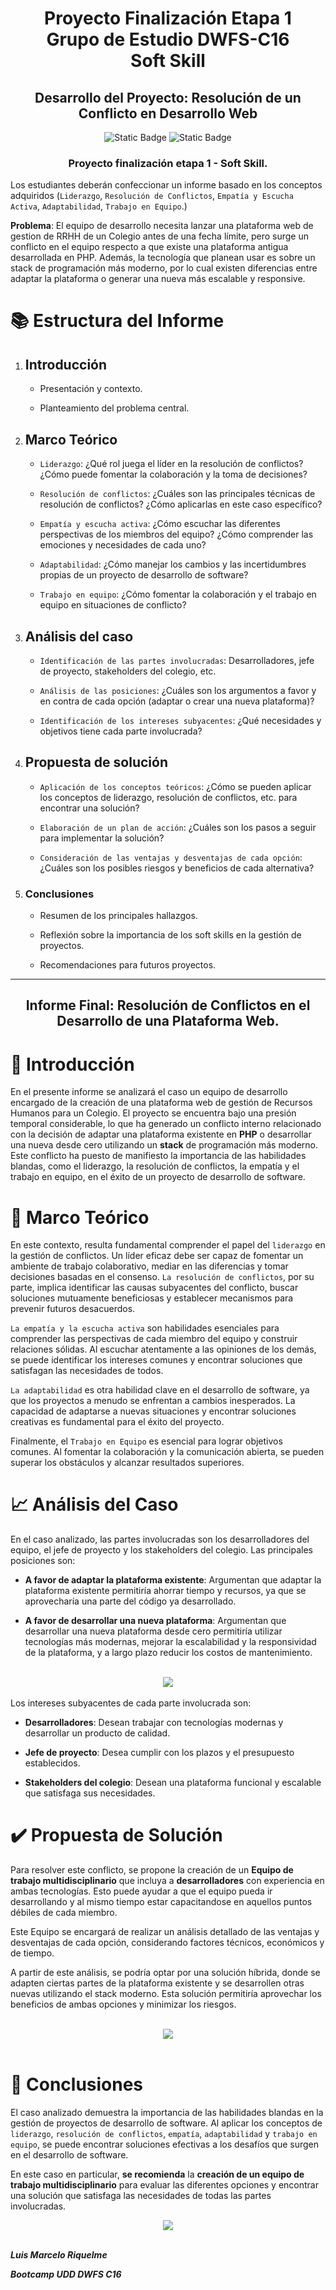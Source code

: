 <div align="center">
    <h1>Proyecto Finalización Etapa 1 <br>Grupo de Estudio DWFS-C16 <br>Soft Skill</h1>
</div>

<div align="center">
    <h2><strong>Desarrollo del Proyecto:</strong> Resolución de un Conflicto en Desarrollo Web</h2></div>

<div align="center">
    <img alt="Static Badge" src="https://img.shields.io/badge/UDD-DWFS-orange">
    <img alt="Static Badge" src="https://img.shields.io/badge/C16-SoftSkill-blue">
</div>

<div align="center">
<h3>Proyecto finalización etapa 1 - Soft Skill.</h3>
</div>

Los estudiantes deberán confeccionar un informe basado en los conceptos adquiridos (`Liderazgo`, `Resolución de Conflictos`, `Empatía y Escucha Activa`, `Adaptabilidad`, `Trabajo en Equipo`.)

**Problema**: El equipo de desarrollo necesita lanzar una plataforma web de gestion de RRHH de un Colegio antes de una fecha límite, pero surge un conflicto en el equipo respecto a que existe una plataforma antigua desarrollada en PHP. Además, la tecnología que planean usar es sobre un stack de programación más moderno, por lo cual existen diferencias entre adaptar la plataforma o generar una nueva más escalable y responsive.

# 📚 Estructura del Informe #

1. ## Introducción ## 

    - Presentación y contexto.

    - Planteamiento del problema central.

2. ## Marco Teórico ##

    - `Liderazgo`: ¿Qué rol juega el líder en la resolución de conflictos? ¿Cómo puede fomentar la colaboración y la toma de decisiones?

    - `Resolución de conflictos`: ¿Cuáles son las principales técnicas de resolución de conflictos? ¿Cómo aplicarlas en este caso específico?

    - `Empatía y escucha activa`: ¿Cómo escuchar las diferentes perspectivas de los miembros del equipo? ¿Cómo comprender las emociones y necesidades de cada uno?

    - `Adaptabilidad`: ¿Cómo manejar los cambios y las incertidumbres propias de un proyecto de desarrollo de software?

    - `Trabajo en equipo`: ¿Cómo fomentar la colaboración y el trabajo en equipo en situaciones de conflicto?

3. ## Análisis del caso ##

    - `Identificación de las partes involucradas`: Desarrolladores, jefe de proyecto, stakeholders del colegio, etc.

    - `Análisis de las posiciones`: ¿Cuáles son los argumentos a favor y en contra de cada opción (adaptar o crear una nueva plataforma)?
    
    - `Identificación de los intereses subyacentes`: ¿Qué necesidades y objetivos tiene cada parte involucrada?

4. ## Propuesta de solución ##

    - `Aplicación de los conceptos teóricos`: ¿Cómo se pueden aplicar los conceptos de liderazgo, resolución de conflictos, etc. para encontrar una solución?

    - `Elaboración de un plan de acción`: ¿Cuáles son los pasos a seguir para implementar la solución?

    - `Consideración de las ventajas y desventajas de cada opción`: ¿Cuáles son los posibles riesgos y beneficios de cada alternativa?

5. ### Conclusiones ##

    - Resumen de los principales hallazgos.

    - Reflexión sobre la importancia de los soft skills en la gestión de proyectos.

    - Recomendaciones para futuros proyectos.

<hr>

<div align="center">
<h2>Informe Final: Resolución de Conflictos en el Desarrollo de una Plataforma Web.</h2></div>

# 📖 Introducción #

En el presente informe se analizará el caso un equipo de desarrollo encargado de la creación de una plataforma web de gestión de Recursos Humanos para un Colegio. El proyecto se encuentra bajo una presión temporal considerable, lo que ha generado un conflicto interno relacionado con la decisión de adaptar una plataforma existente en **PHP** o desarrollar una nueva desde cero utilizando un **stack** de programación más moderno. Este conflicto ha puesto de manifiesto la importancia de las habilidades blandas, como el liderazgo, la resolución de conflictos, la empatía y el trabajo en equipo, en el éxito de un proyecto de desarrollo de software.

# 📰 Marco Teórico #

En este contexto, resulta fundamental comprender el papel del `liderazgo` en la gestión de conflictos. Un líder eficaz debe ser capaz de fomentar un ambiente de trabajo colaborativo, mediar en las diferencias y tomar decisiones basadas en el consenso. `La resolución de conflictos`, por su parte, implica identificar las causas subyacentes del conflicto, buscar soluciones mutuamente beneficiosas y establecer mecanismos para prevenir futuros desacuerdos.

`La empatía y la escucha activa` son habilidades esenciales para comprender las perspectivas de cada miembro del equipo y construir relaciones sólidas. Al escuchar atentamente a las opiniones de los demás, se puede identificar los intereses comunes y encontrar soluciones que satisfagan las necesidades de todos.

`La adaptabilidad` es otra habilidad clave en el desarrollo de software, ya que los proyectos a menudo se enfrentan a cambios inesperados. La capacidad de adaptarse a nuevas situaciones y encontrar soluciones creativas es fundamental para el éxito del proyecto.

Finalmente, el `Trabajo en Equipo` es esencial para lograr objetivos comunes. Al fomentar la colaboración y la comunicación abierta, se pueden superar los obstáculos y alcanzar resultados superiores.

# 📈 Análisis del Caso #

En el caso analizado, las partes involucradas son los desarrolladores del equipo, el jefe de proyecto y los stakeholders del colegio. Las principales posiciones son:

- **A favor de adaptar la plataforma existente**: Argumentan que adaptar la plataforma existente permitiría ahorrar tiempo y recursos, ya que se aprovecharía una parte del código ya desarrollado.

- **A favor de desarrollar una nueva plataforma**: Argumentan que desarrollar una nueva plataforma desde cero permitiría utilizar tecnologías más modernas, mejorar la escalabilidad y la responsividad de la plataforma, y a largo plazo reducir los costos de mantenimiento.
<br>
<div align="center">
    <img src="./img/start-team2.jpg">
</div>
<br>
Los intereses subyacentes de cada parte involucrada son:

- **Desarrolladores**: Desean trabajar con tecnologías modernas y desarrollar un producto de calidad.

- **Jefe de proyecto**: Desea cumplir con los plazos y el presupuesto establecidos.

- **Stakeholders del colegio**: Desean una plataforma funcional y escalable que satisfaga sus necesidades.

# ✔️ Propuesta de Solución #

Para resolver este conflicto, se propone la creación de un **Equipo de trabajo multidisciplinario** que incluya a __desarrolladores__ con experiencia en ambas tecnologías. Esto puede ayudar a que el equipo pueda ir desarrollando y al mismo tiempo estar capacitandose en aquellos puntos débiles de cada miembro.

Este Equipo se encargará de realizar un análisis detallado de las ventajas y desventajas de cada opción, considerando factores técnicos, económicos y de tiempo.

A partir de este análisis, se podría optar por una solución híbrida, donde se adapten ciertas partes de la plataforma existente y se desarrollen otras nuevas utilizando el stack moderno. Esta solución permitiría aprovechar los beneficios de ambas opciones y minimizar los riesgos.

<br>
<div align="center">
    <img src="./img/team.jpg">
</div>
<br>


# 💠 Conclusiones #

El caso analizado demuestra la importancia de las habilidades blandas en la gestión de proyectos de desarrollo de software. Al aplicar los conceptos de `liderazgo`, `resolución de conflictos`, `empatía`, `adaptabilidad` y `trabajo en equipo`, se puede encontrar soluciones efectivas a los desafíos que surgen en el desarrollo de software.

En este caso en particular, **se recomienda** la **creación de un equipo de trabajo multidisciplinario** para evaluar las diferentes opciones y encontrar una solución que satisfaga las necesidades de todas las partes involucradas.
<br>
<div align="center">
    <img src="./img/start-team.jpg">
</div>
<br>

***Luis Marcelo Riquelme***

***Bootcamp UDD DWFS C16***

